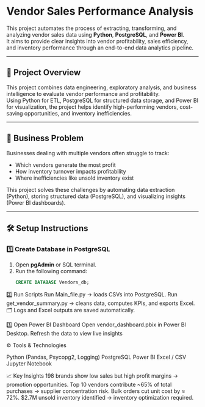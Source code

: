 # Vendor Sales Performance Analysis

This project automates the process of extracting, transforming, and analyzing vendor sales data using **Python**, **PostgreSQL**, and **Power BI**.  
It aims to provide clear insights into vendor profitability, sales efficiency, and inventory performance through an end-to-end data analytics pipeline.

---

## 🧩 Project Overview
This project combines data engineering, exploratory analysis, and business intelligence to evaluate vendor performance and profitability.  
Using Python for ETL, PostgreSQL for structured data storage, and Power BI for visualization, the project helps identify high-performing vendors, cost-saving opportunities, and inventory inefficiencies.

---

## 💼 Business Problem
Businesses dealing with multiple vendors often struggle to track:
- Which vendors generate the most profit  
- How inventory turnover impacts profitability  
- Where inefficiencies like unsold inventory exist  

This project solves these challenges by automating data extraction (Python), storing structured data (PostgreSQL), and visualizing insights (Power BI dashboards).

---

## 🛠️ Setup Instructions

### 1️⃣ Create Database in PostgreSQL
1. Open **pgAdmin** or SQL terminal.  
2. Run the following command:
   ```sql
   CREATE DATABASE Vendors_db;

2️⃣ Run Scripts
Run Main_file.py → loads CSVs into PostgreSQL.
Run get_vendor_summary.py → cleans data, computes KPIs, and exports Excel.
🗂️ Logs and Excel outputs are saved automatically.


3️⃣ Open Power BI Dashboard
Open vendor_dashboard.pbix in Power BI Desktop.
Refresh the data to view live insights


⚙️ Tools & Technologies

Python (Pandas, Psycopg2, Logging)
PostgreSQL
Power BI
Excel / CSV
Jupyter Notebook


📈 Key Insights
198 brands show low sales but high profit margins → promotion opportunities.
Top 10 vendors contribute ~65% of total purchases → supplier concentration risk.
Bulk orders cut unit cost by ≈ 72%.
$2.7M unsold inventory identified → inventory optimization required.

